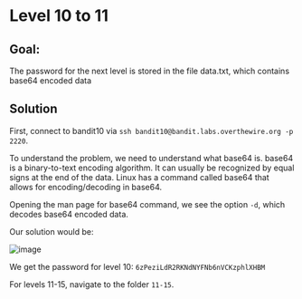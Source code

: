 
# Level 10 to 11

## Goal:
The password for the next level is stored in the file data.txt, which contains base64 encoded data

## Solution
First, connect to bandit10 via `ssh bandit10@bandit.labs.overthewire.org -p 2220`.

To understand the problem, we need to understand what base64 is. base64 is a binary-to-text encoding algorithm. It can usually be recognized by equal signs at the end of the data. Linux has a command called base64 that allows for encoding/decoding in base64.

Opening the man page for base64 command, we see the option `-d`, which decodes base64 encoded data.

Our solution would be:

![image](https://github.com/Abhinaenae/BanditGame/assets/92381984/caf27ad9-df2b-4d78-b0cb-f9535487fc8b)

We get the password for level 10: `6zPeziLdR2RKNdNYFNb6nVCKzphlXHBM`

For levels 11-15, navigate to the folder `11-15`.
